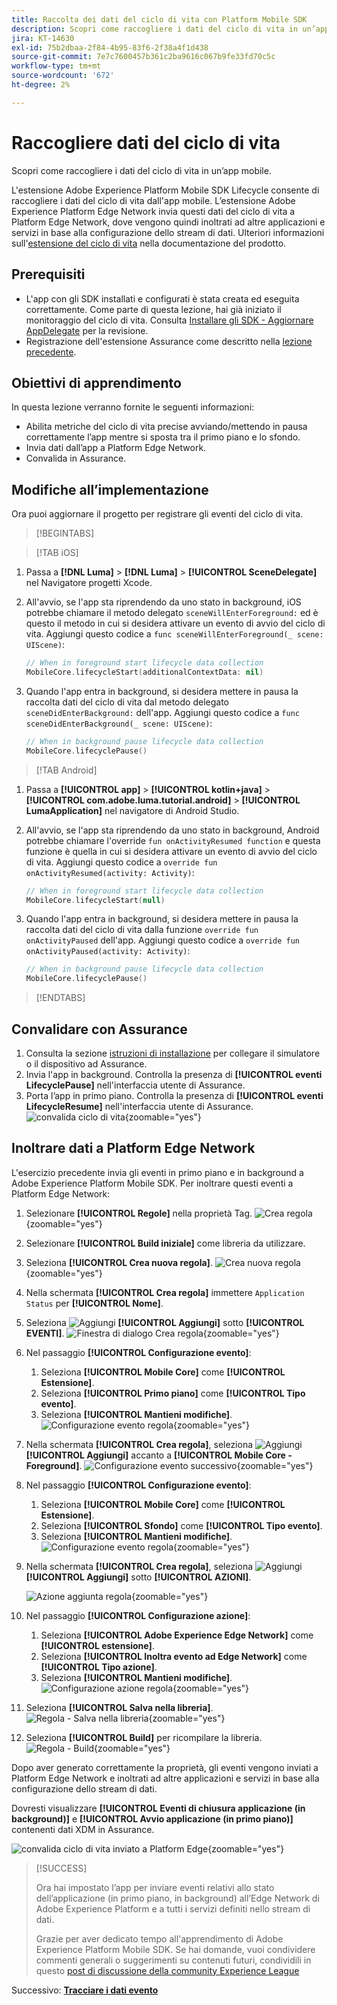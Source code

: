 ```yaml
---
title: Raccolta dei dati del ciclo di vita con Platform Mobile SDK
description: Scopri come raccogliere i dati del ciclo di vita in un’app mobile.
jira: KT-14630
exl-id: 75b2dbaa-2f84-4b95-83f6-2f38a4f1d438
source-git-commit: 7e7c7600457b361c2ba9616c067b9fe33fd70c5c
workflow-type: tm+mt
source-wordcount: '672'
ht-degree: 2%

---
```


# Raccogliere dati del ciclo di vita

Scopri come raccogliere i dati del ciclo di vita in un’app mobile.

L&#39;estensione Adobe Experience Platform Mobile SDK Lifecycle consente di raccogliere i dati del ciclo di vita dall&#39;app mobile. L’estensione Adobe Experience Platform Edge Network invia questi dati del ciclo di vita a Platform Edge Network, dove vengono quindi inoltrati ad altre applicazioni e servizi in base alla configurazione dello stream di dati. Ulteriori informazioni sull&#39;[estensione del ciclo di vita](https://developer.adobe.com/client-sdks/documentation/lifecycle-for-edge-network/) nella documentazione del prodotto.


## Prerequisiti

* L&#39;app con gli SDK installati e configurati è stata creata ed eseguita correttamente. Come parte di questa lezione, hai già iniziato il monitoraggio del ciclo di vita. Consulta [Installare gli SDK - Aggiornare AppDelegate](install-sdks.md#update-appdelegate) per la revisione.
* Registrazione dell&#39;estensione Assurance come descritto nella [lezione precedente](install-sdks.md).

## Obiettivi di apprendimento

In questa lezione verranno fornite le seguenti informazioni:

<!--
* Add lifecycle field group to the schema.
* -->
* Abilita metriche del ciclo di vita precise avviando/mettendo in pausa correttamente l’app mentre si sposta tra il primo piano e lo sfondo.
* Invia dati dall’app a Platform Edge Network.
* Convalida in Assurance.

<!--
## Add lifecycle field group to schema

The Consumer Experience Event field group you added in the [previous lesson](create-schema.md) already contains the lifecycle fields, so you can skip this step. If you don't use Consumer Experience Event field group in your own app, you can add the lifecycle fields by doing the following:

1. Navigate to the schema interface as described in the [previous lesson](create-schema.md).
1. Open the **Luma Mobile App Event Schema** schema and select **[!UICONTROL Add]** next to Field groups.
    ![select add](assets/lifecycle-add.png){zoomable="yes"}
1. In the search bar, enter "lifecycle".
1. Select the checkbox next to **[!UICONTROL AEP Mobile Lifecycle Details]**.
1. Select **[!UICONTROL Add field groups]**.
    ![add field group](assets/lifecycle-lifecycle-field-group.png){zoomable="yes"}
1. Select **[!UICONTROL Save]**.
    ![save](assets/lifecycle-lifecycle-save.png){zoomable="yes"}
-->

## Modifiche all’implementazione

Ora puoi aggiornare il progetto per registrare gli eventi del ciclo di vita.

>[!BEGINTABS]

>[!TAB iOS]

1. Passa a **[!DNL Luma]** > **[!DNL Luma]** > **[!UICONTROL SceneDelegate]** nel Navigatore progetti Xcode.

1. All&#39;avvio, se l&#39;app sta riprendendo da uno stato in background, iOS potrebbe chiamare il metodo delegato `sceneWillEnterForeground:` ed è questo il metodo in cui si desidera attivare un evento di avvio del ciclo di vita. Aggiungi questo codice a `func sceneWillEnterForeground(_ scene: UIScene)`:

   ```swift
   // When in foreground start lifecycle data collection
   MobileCore.lifecycleStart(additionalContextData: nil)
   ```

1. Quando l&#39;app entra in background, si desidera mettere in pausa la raccolta dati del ciclo di vita dal metodo delegato `sceneDidEnterBackground:` dell&#39;app. Aggiungi questo codice a `func sceneDidEnterBackground(_ scene: UIScene)`:

   ```swift
   // When in background pause lifecycle data collection
   MobileCore.lifecyclePause()
   ```

>[!TAB Android]

1. Passa a **[!UICONTROL app]** > **[!UICONTROL kotlin+java]** > **[!UICONTROL com.adobe.luma.tutorial.android]** > **[!UICONTROL LumaApplication]** nel navigatore di Android Studio.

1. All&#39;avvio, se l&#39;app sta riprendendo da uno stato in background, Android potrebbe chiamare l&#39;override `fun onActivityResumed function` e questa funzione è quella in cui si desidera attivare un evento di avvio del ciclo di vita. Aggiungi questo codice a `override fun onActivityResumed(activity: Activity)`:

   ```kotlin
   // When in foreground start lifecycle data collection
   MobileCore.lifecycleStart(null)
   ```

1. Quando l&#39;app entra in background, si desidera mettere in pausa la raccolta dati del ciclo di vita dalla funzione `override fun onActivityPaused` dell&#39;app. Aggiungi questo codice a `override fun onActivityPaused(activity: Activity)`:

   ```kotlin
   // When in background pause lifecycle data collection
   MobileCore.lifecyclePause()
   ```

>[!ENDTABS]


## Convalidare con Assurance

1. Consulta la sezione [istruzioni di installazione](assurance.md#connecting-to-a-session) per collegare il simulatore o il dispositivo ad Assurance.
1. Invia l&#39;app in background. Controlla la presenza di **[!UICONTROL eventi LifecyclePause]** nell&#39;interfaccia utente di Assurance.
1. Porta l’app in primo piano. Controlla la presenza di **[!UICONTROL eventi LifecycleResume]** nell&#39;interfaccia utente di Assurance.
   ![convalida ciclo di vita](assets/lifecycle-lifecycle-assurance.png){zoomable="yes"}


## Inoltrare dati a Platform Edge Network

L&#39;esercizio precedente invia gli eventi in primo piano e in background a Adobe Experience Platform Mobile SDK. Per inoltrare questi eventi a Platform Edge Network:

1. Selezionare **[!UICONTROL Regole]** nella proprietà Tag.
   ![Crea regola](assets/rule-create.png){zoomable="yes"}
1. Selezionare **[!UICONTROL Build iniziale]** come libreria da utilizzare.
1. Seleziona **[!UICONTROL Crea nuova regola]**.
   ![Crea nuova regola](assets/rules-create-new.png){zoomable="yes"}
1. Nella schermata **[!UICONTROL Crea regola]** immettere `Application Status` per **[!UICONTROL Nome]**.
1. Seleziona ![Aggiungi](https://spectrum.adobe.com/static/icons/workflow_18/Smock_AddCircle_18_N.svg) **[!UICONTROL Aggiungi]** sotto **[!UICONTROL EVENTI]**.
   ![Finestra di dialogo Crea regola](assets/rule-create-name.png){zoomable="yes"}
1. Nel passaggio **[!UICONTROL Configurazione evento]**:
   1. Seleziona **[!UICONTROL Mobile Core]** come **[!UICONTROL Estensione]**.
   1. Seleziona **[!UICONTROL Primo piano]** come **[!UICONTROL Tipo evento]**.
   1. Seleziona **[!UICONTROL Mantieni modifiche]**.
      ![Configurazione evento regola](assets/rule-event-configuration.png){zoomable="yes"}
1. Nella schermata **[!UICONTROL Crea regola]**, seleziona ![Aggiungi](https://spectrum.adobe.com/static/icons/workflow_18/Smock_AddCircle_18_N.svg) **[!UICONTROL Aggiungi]** accanto a **[!UICONTROL Mobile Core - Foreground]**.
   ![Configurazione evento successivo](assets/rule-event-configuration-next.png){zoomable="yes"}
1. Nel passaggio **[!UICONTROL Configurazione evento]**:
   1. Seleziona **[!UICONTROL Mobile Core]** come **[!UICONTROL Estensione]**.
   1. Seleziona **[!UICONTROL Sfondo]** come **[!UICONTROL Tipo evento]**.
   1. Seleziona **[!UICONTROL Mantieni modifiche]**.
      ![Configurazione evento regola](assets/rule-event-configuration-background.png){zoomable="yes"}
1. Nella schermata **[!UICONTROL Crea regola]**, seleziona ![Aggiungi](https://spectrum.adobe.com/static/icons/workflow_18/Smock_AddCircle_18_N.svg) **[!UICONTROL Aggiungi]** sotto **[!UICONTROL AZIONI]**.

   ![Azione aggiunta regola](assets/rule-action-button.png){zoomable="yes"}

1. Nel passaggio **[!UICONTROL Configurazione azione]**:
   1. Seleziona **[!UICONTROL Adobe Experience Edge Network]** come **[!UICONTROL estensione]**.
   1. Seleziona **[!UICONTROL Inoltra evento ad Edge Network]** come **[!UICONTROL Tipo azione]**.
   1. Seleziona **[!UICONTROL Mantieni modifiche]**.
      ![Configurazione azione regola](assets/rule-action-configuration.png){zoomable="yes"}
1. Seleziona **[!UICONTROL Salva nella libreria]**.
   ![Regola - Salva nella libreria](assets/rule-save-to-library.png){zoomable="yes"}
1. Seleziona **[!UICONTROL Build]** per ricompilare la libreria.
   ![Regola - Build](assets/rule-build.png){zoomable="yes"}

Dopo aver generato correttamente la proprietà, gli eventi vengono inviati a Platform Edge Network e inoltrati ad altre applicazioni e servizi in base alla configurazione dello stream di dati.

Dovresti visualizzare **[!UICONTROL Eventi di chiusura applicazione (in background)]** e **[!UICONTROL Avvio applicazione (in primo piano)]** contenenti dati XDM in Assurance.

![convalida ciclo di vita inviato a Platform Edge](assets/lifecycle-edge-assurance.png){zoomable="yes"}

>[!SUCCESS]
>
>Ora hai impostato l’app per inviare eventi relativi allo stato dell’applicazione (in primo piano, in background) all’Edge Network di Adobe Experience Platform e a tutti i servizi definiti nello stream di dati.
>
> Grazie per aver dedicato tempo all&#39;apprendimento di Adobe Experience Platform Mobile SDK. Se hai domande, vuoi condividere commenti generali o suggerimenti su contenuti futuri, condividili in questo [post di discussione della community Experience League](https://experienceleaguecommunities.adobe.com/t5/adobe-experience-platform-data/tutorial-discussion-implement-adobe-experience-cloud-in-mobile/td-p/443796)

Successivo: **[Tracciare i dati evento](events.md)**
